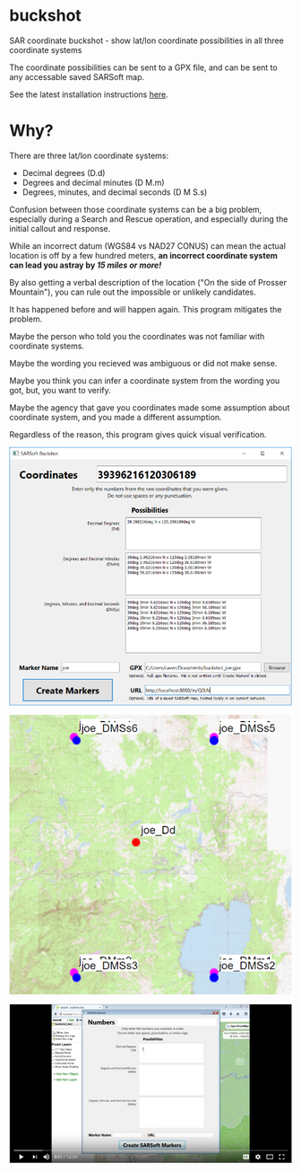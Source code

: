 # buckshot
SAR coordinate buckshot - show lat/lon coordinate possibilities in all three coordinate systems

The coordinate possibilities can be sent to a GPX file, and can be sent to any accessable saved SARSoft map.

See the latest installation instructions [here](INSTALL.md).

# Why?

There are three lat/lon coordinate systems:

- Decimal degrees  (D.d)
- Degrees and decimal minutes  (D M.m)
- Degrees, minutes, and decimal seconds  (D M S.s)

Confusion between those coordinate systems can be a big problem, especially during a Search and Rescue operation, and especially during the initial callout and response.

While an incorrect datum (WGS84 vs NAD27 CONUS) can mean the actual location is off by a few hundred meters, **an incorrect coordinate system can lead you astray by _15 miles or more!_**

By also getting a verbal description of the location ("On the side of Prosser Mountain"), you can rule out the impossible or unlikely candidates.

It has happened before and will happen again.  This program mitigates the problem.

Maybe the person who told you the coordinates was not familiar with coordinate systems.

Maybe the wording you recieved was ambiguous or did not make sense.

Maybe you think you can infer a coordinate system from the wording you got, but, you want to verify.

Maybe the agency that gave you coordinates made some assumption about coordinate system, and you made a different assumption.

Regardless of the reason, this program gives quick visual verification.

![buckshot GUI](/doc/buckshot.png)

![buckshot sarsoft map](/doc/buckshot_map.png)

[![SAR Buckshot video](/doc/buckshot_video_thumb.png)](https://www.youtube.com/watch?v=QPygvh3QiJA)

